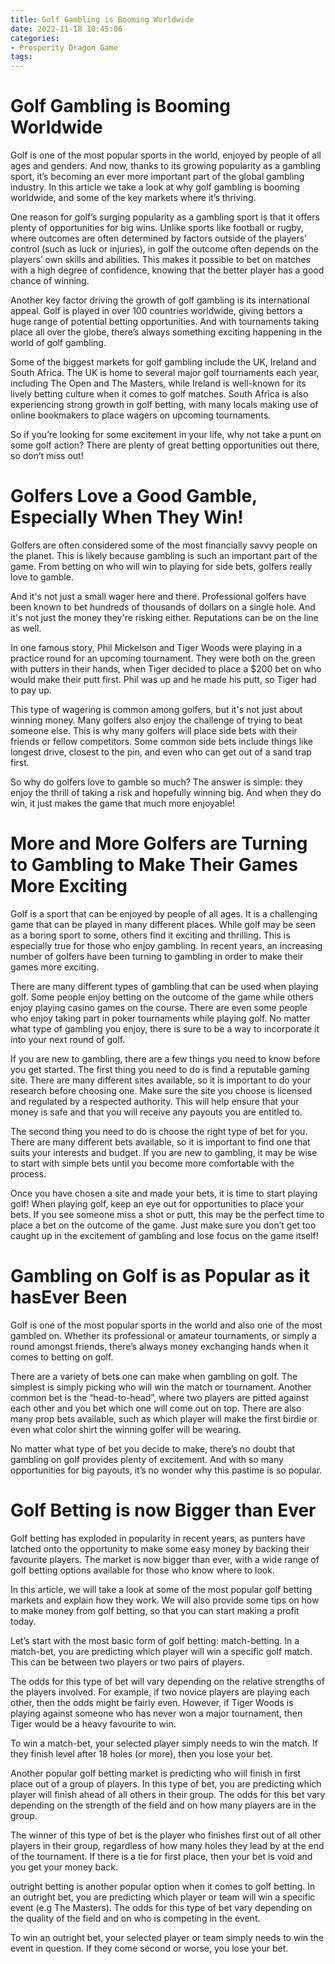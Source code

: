 ```yaml
---
title: Golf Gambling is Booming Worldwide 
date: 2022-11-18 10:45:06
categories:
- Prosperity Dragon Game
tags:
---
```



#  Golf Gambling is Booming Worldwide 

Golf is one of the most popular sports in the world, enjoyed by people of all ages and genders. And now, thanks to its growing popularity as a gambling sport, it’s becoming an ever more important part of the global gambling industry. In this article we take a look at why golf gambling is booming worldwide, and some of the key markets where it’s thriving.

One reason for golf’s surging popularity as a gambling sport is that it offers plenty of opportunities for big wins. Unlike sports like football or rugby, where outcomes are often determined by factors outside of the players’ control (such as luck or injuries), in golf the outcome often depends on the players’ own skills and abilities. This makes it possible to bet on matches with a high degree of confidence, knowing that the better player has a good chance of winning.

Another key factor driving the growth of golf gambling is its international appeal. Golf is played in over 100 countries worldwide, giving bettors a huge range of potential betting opportunities. And with tournaments taking place all over the globe, there’s always something exciting happening in the world of golf gambling.

Some of the biggest markets for golf gambling include the UK, Ireland and South Africa. The UK is home to several major golf tournaments each year, including The Open and The Masters, while Ireland is well-known for its lively betting culture when it comes to golf matches. South Africa is also experiencing strong growth in golf betting, with many locals making use of online bookmakers to place wagers on upcoming tournaments.

So if you’re looking for some excitement in your life, why not take a punt on some golf action? There are plenty of great betting opportunities out there, so don’t miss out!

#  Golfers Love a Good Gamble, Especially When They Win! 

Golfers are often considered some of the most financially savvy people on the planet. This is likely because gambling is such an important part of the game. From betting on who will win to playing for side bets, golfers really love to gamble.

And it's not just a small wager here and there. Professional golfers have been known to bet hundreds of thousands of dollars on a single hole. And it's not just the money they're risking either. Reputations can be on the line as well.

In one famous story, Phil Mickelson and Tiger Woods were playing in a practice round for an upcoming tournament. They were both on the green with putters in their hands, when Tiger decided to place a $200 bet on who would make their putt first. Phil was up and he made his putt, so Tiger had to pay up.

This type of wagering is common among golfers, but it's not just about winning money. Many golfers also enjoy the challenge of trying to beat someone else. This is why many golfers will place side bets with their friends or fellow competitors. Some common side bets include things like longest drive, closest to the pin, and even who can get out of a sand trap first.

So why do golfers love to gamble so much? The answer is simple: they enjoy the thrill of taking a risk and hopefully winning big. And when they do win, it just makes the game that much more enjoyable!

#  More and More Golfers are Turning to Gambling to Make Their Games More Exciting 

Golf is a sport that can be enjoyed by people of all ages. It is a challenging game that can be played in many different places. While golf may be seen as a boring sport to some, others find it exciting and thrilling. This is especially true for those who enjoy gambling. In recent years, an increasing number of golfers have been turning to gambling in order to make their games more exciting.

There are many different types of gambling that can be used when playing golf. Some people enjoy betting on the outcome of the game while others enjoy playing casino games on the course. There are even some people who enjoy taking part in poker tournaments while playing golf. No matter what type of gambling you enjoy, there is sure to be a way to incorporate it into your next round of golf.

If you are new to gambling, there are a few things you need to know before you get started. The first thing you need to do is find a reputable gaming site. There are many different sites available, so it is important to do your research before choosing one. Make sure the site you choose is licensed and regulated by a respected authority. This will help ensure that your money is safe and that you will receive any payouts you are entitled to.

The second thing you need to do is choose the right type of bet for you. There are many different bets available, so it is important to find one that suits your interests and budget. If you are new to gambling, it may be wise to start with simple bets until you become more comfortable with the process.

Once you have chosen a site and made your bets, it is time to start playing golf! When playing golf, keep an eye out for opportunities to place your bets. If you see someone miss a shot or putt, this may be the perfect time to place a bet on the outcome of the game. Just make sure you don’t get too caught up in the excitement of gambling and lose focus on the game itself!

#  Gambling on Golf is as Popular as it hasEver Been 

Golf is one of the most popular sports in the world and also one of the most gambled on. Whether its professional or amateur tournaments, or simply a round amongst friends, there’s always money exchanging hands when it comes to betting on golf.

There are a variety of bets one can make when gambling on golf. The simplest is simply picking who will win the match or tournament. Another common bet is the “head-to-head”, where two players are pitted against each other and you bet which one will come out on top. There are also many prop bets available, such as which player will make the first birdie or even what color shirt the winning golfer will be wearing.

No matter what type of bet you decide to make, there’s no doubt that gambling on golf provides plenty of excitement. And with so many opportunities for big payouts, it’s no wonder why this pastime is so popular.

#  Golf Betting is now Bigger than Ever

Golf betting has exploded in popularity in recent years, as punters have latched onto the opportunity to make some easy money by backing their favourite players. The market is now bigger than ever, with a wide range of golf betting options available for those who know where to look.

In this article, we will take a look at some of the most popular golf betting markets and explain how they work. We will also provide some tips on how to make money from golf betting, so that you can start making a profit today.

Let’s start with the most basic form of golf betting: match-betting. In a match-bet, you are predicting which player will win a specific golf match. This can be between two players or two pairs of players.

The odds for this type of bet will vary depending on the relative strengths of the players involved. For example, if two novice players are playing each other, then the odds might be fairly even. However, if Tiger Woods is playing against someone who has never won a major tournament, then Tiger would be a heavy favourite to win.

To win a match-bet, your selected player simply needs to win the match. If they finish level after 18 holes (or more), then you lose your bet.

Another popular golf betting market is predicting who will finish in first place out of a group of players. In this type of bet, you are predicting which player will finish ahead of all others in their group. The odds for this bet vary depending on the strength of the field and on how many players are in the group.

The winner of this type of bet is the player who finishes first out of all other players in their group, regardless of how many holes they lead by at the end of the tournament. If there is a tie for first place, then your bet is void and you get your money back.

 outright betting is another popular option when it comes to golf betting. In an outright bet, you are predicting which player or team will win a specific event (e.g The Masters). The odds for this type of bet vary depending on the quality of the field and on who is competing in the event.

To win an outright bet, your selected player or team simply needs to win the event in question. If they come second or worse, you lose your bet.